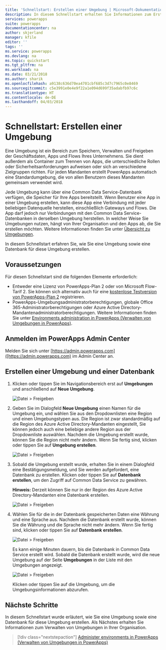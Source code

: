 ```yaml
---
title: 'Schnellstart: Erstellen einer Umgebung | Microsoft-Dokumentation'
description: In diesem Schnellstart erhalten Sie Informationen zum Erstellen einer Umgebung.
services: powerapps
suite: powerapps
documentationcenter: na
author: skjerland
manager: kfile
editor: ''
tags: ''
ms.service: powerapps
ms.devlang: na
ms.topic: quickstart
ms.tgt_pltfrm: na
ms.workload: na
ms.date: 03/21/2018
ms.author: sharik
ms.openlocfilehash: a9138c636d70ea4701cbf685c3d7c7965c0e8469
ms.sourcegitcommit: c5e3991e0e4e9f22a1e094d699f35adabfb97c6c
ms.translationtype: HT
ms.contentlocale: de-DE
ms.lasthandoff: 04/03/2018
---
```

# <a name="quickstart-create-an-environment"></a>Schnellstart: Erstellen einer Umgebung
Eine Umgebung ist ein Bereich zum Speichern, Verwalten und Freigeben der Geschäftsdaten, Apps und Flows Ihres Unternehmens. Sie dient außerdem als Container zum Trennen von Apps, die unterschiedliche Rollen oder Sicherheitsanforderungen aufweisen oder sich an verschiedene Zielgruppen richten. Für jeden Mandanten erstellt PowerApps automatisch eine Standardumgebung, die von allen Benutzern dieses Mandanten gemeinsam verwendet wird.

Jede Umgebung kann über eine Common Data Service-Datenbank verfügen, die Speicher für Ihre Apps bereitstellt. Wenn Benutzer eine App in einer Umgebung erstellen, kann diese App eine Verbindung mit jeder beliebigen Datenquelle herstellen, einschließlich Gateways und Flows. Die App darf jedoch nur Verbindungen mit den Common Data Service-Datenbanken in derselben Umgebung herstellen. In welcher Weise Sie Umgebungen nutzen, hängt von Ihrer Organisation und den Apps ab, die Sie erstellen möchten. Weitere Informationen finden Sie unter [Übersicht zu Umgebungen](environments-overview.md).

In diesem Schnellstart erfahren Sie, wie Sie eine Umgebung sowie eine Datenbank für diese Umgebung erstellen.

## <a name="prerequisites"></a>Voraussetzungen
 Für diesen Schnellstart sind die folgenden Elemente erforderlich:
 * Entweder eine Lizenz von PowerApps-Plan 2 oder von Microsoft Flow-Tarif 2. Sie können sich alternativ auch für eine [kostenlose Testversion von PowerApps-Plan 2](https://web.powerapps.com/signup?redirect=marketing&email=) registrieren.
 * PowerApps-Umgebungsadministratorberechtigungen, globale Office 365-Administratorberechtigungen oder Azure Active Directory-Mandantenadministratorberechtigungen. Weitere Informationen finden Sie unter [Environments administration in PowerApps (Verwalten von Umgebungen in PowerApps)](environments-administration.md).

## <a name="sign-in-to-the-powerapps-admin-center"></a>Anmelden im PowerApps Admin Center
Melden Sie sich unter [https://admin.powerapps.com]([https://admin.powerapps.com) im Admin Center an.

## <a name="create-an-environment-and-database"></a>Erstellen einer Umgebung und einer Datenbank
1. Klicken oder tippen Sie im Navigationsbereich erst auf **Umgebungen** und anschließend auf **Neue Umgebung**.

    ![Datei > Freigeben](./media/create-environment/new-environment.png)
2. Geben Sie im Dialogfeld **Neue Umgebung** einen Namen für die Umgebung ein, und wählen Sie aus den Dropdownlisten eine Region und einen Umgebungstypen aus. Die Region ist zwar standardmäßig auf die Region des Azure Active Directory-Mandanten eingestellt, Sie können jedoch auch eine beliebige andere Region aus der Dropdownliste auswählen. Nachdem die Umgebung erstellt wurde, können Sie die Region nicht mehr ändern. Wenn Sie fertig sind, klicken oder tippen Sie auf **Umgebung erstellen**.

    ![Datei > Freigeben](./media/create-environment/new-environment-dialog.png)
3. Sobald die Umgebung erstellt wurde, erhalten Sie in einem Dialogfeld eine Bestätigungsmeldung, und Sie werden aufgefordert, eine Datenbank zu erstellen. Klicken oder tippen Sie auf **Datenbank erstellen**, um den Zugriff auf Common Data Service zu gewähren.

    **Hinweis:** Derzeit können Sie nur in der Region des Azure Active Directory-Mandanten eine Datenbank erstellen.

    ![Datei > Freigeben](./media/create-environment/create-database-dialog.png)
4. Wählen Sie für die in der Datenbank gespeicherten Daten eine Währung und eine Sprache aus. Nachdem die Datenbank erstellt wurde, können Sie die Währung und die Sprache nicht mehr ändern. Wenn Sie fertig sind, klicken oder tippen Sie auf **Datenbank erstellen**.

    ![Datei > Freigeben](./media/create-environment/create-database-dialog2.png)

    Es kann einige Minuten dauern, bis die Datenbank in Common Data Service erstellt wird. Sobald die Datenbank erstellt wurde, wird die neue Umgebung auf der Seite **Umgebungen** in der Liste mit den Umgebungen angezeigt.

    ![Datei > Freigeben](./media/create-environment/new-environment-created.png)

    Klicken oder tippen Sie auf die Umgebung, um die Umgebungsinformationen abzurufen.

## <a name="next-steps"></a>Nächste Schritte
In diesem Schnellstart wurde erläutert, wie Sie eine Umgebung sowie eine Datenbank für diese Umgebung erstellen. Als Nächstes erhalten Sie Informationen zum Verwalten von Umgebungen in Ihrer Organisation.

> [!div class="nextstepaction"]
> [Administer environments in PowerApps (Verwalten von Umgebungen in PowerApps)](environments-administration.md)
